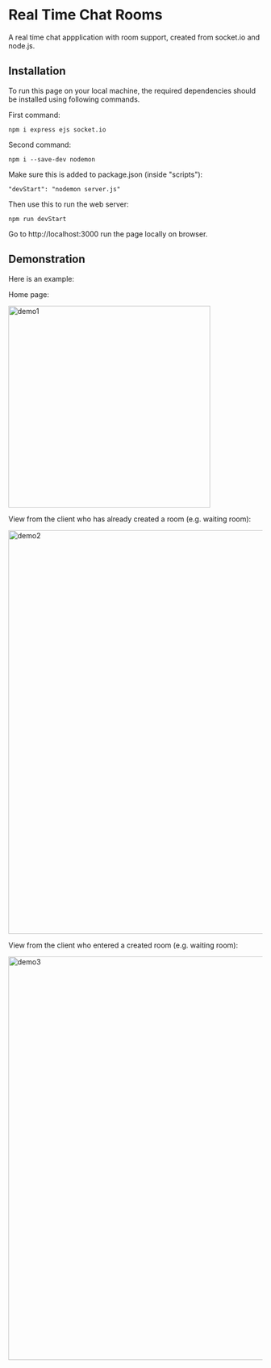 # Real Time Chat Rooms

A real time chat appplication with room support, created from socket.io and node.js.

## Installation

To run this page on your local machine, the required dependencies should be installed using following commands.

First command:

```
npm i express ejs socket.io
```

Second command:

```
npm i --save-dev nodemon
```
Make sure this is added to package.json (inside "scripts"):

```
"devStart": "nodemon server.js"
```

Then use this to run the web server:

```
npm run devStart
```
Go to http://localhost:3000 run the page locally on browser.

## Demonstration
Here is an example:

Home page:

<img src="https://user-images.githubusercontent.com/61377153/150095762-d4d74dbd-d828-4c05-8390-d1588782acee.png" alt="demo1" width="400px" />

View from the client who has already created a room (e.g. waiting room):

<img src="https://user-images.githubusercontent.com/61377153/150095771-b0f7e661-9bf1-441f-9205-91c9c68a3548.png" alt="demo2" width="800px" />

View from the client who entered a created room (e.g. waiting room):

<img src="https://user-images.githubusercontent.com/61377153/150095777-addf1cc8-02c6-49b3-933d-b7bc53ee3624.png" alt="demo3" width="800px" />
